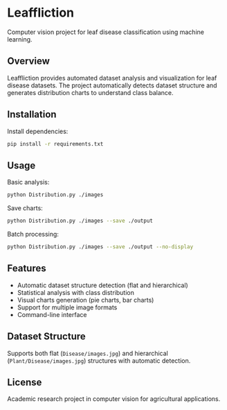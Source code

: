 # Leaffliction

Computer vision project for leaf disease classification using machine learning.

## Overview

Leaffliction provides automated dataset analysis and visualization for leaf disease datasets. The project automatically detects dataset structure and generates distribution charts to understand class balance.

## Installation

Install dependencies:
```bash
pip install -r requirements.txt
```

## Usage

Basic analysis:
```bash
python Distribution.py ./images
```

Save charts:
```bash
python Distribution.py ./images --save ./output
```

Batch processing:
```bash
python Distribution.py ./images --save ./output --no-display
```

## Features

- Automatic dataset structure detection (flat and hierarchical)
- Statistical analysis with class distribution
- Visual charts generation (pie charts, bar charts)
- Support for multiple image formats
- Command-line interface

## Dataset Structure

Supports both flat (`Disease/images.jpg`) and hierarchical (`Plant/Disease/images.jpg`) structures with automatic detection.

## License

Academic research project in computer vision for agricultural applications.